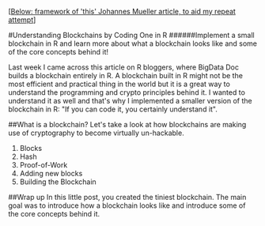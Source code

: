 [[Below: framework of 'this' Johannes Mueller article, to aid my repeat attempt](https://www.datacamp.com/community/tutorials/blockchain-r)]

#Understanding Blockchains by Coding One in R
######Implement a small blockchain in R and learn more about what a blockchain looks like and some of the core concepts behind it!

Last week I came across this article on R bloggers, where BigData Doc builds a blockchain entirely in R. A blockchain built in R might not be the most efficient and practical thing in the world but it is a great way to understand the programming and crypto principles behind it. I wanted to understand it as well and that's why I implemented a smaller version of the blockchain in R: "If you can code it, you certainly understand it".

##What is a blockchain?
Let's take a look at how blockchains are making use of cryptography to become virtually un-hackable.

1. Blocks
2. Hash
3. Proof-of-Work
4. Adding new blocks
5. Building the Blockchain

##Wrap up
In this little post, you created the tiniest blockchain. The main goal was to introduce how a blockchain looks like and introduce some of the core concepts behind it.